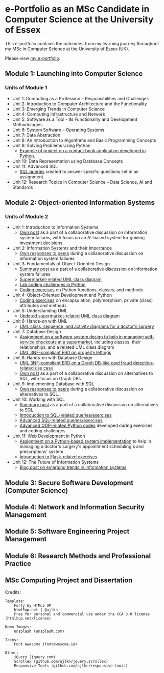 # e-Portfolio as an MSc Candidate in Computer Science at the University of Essex

This e-portfolio contains the outcomes from my learning journey throughout my MSc in Computer Science at the University of Essex (UK).
 
Please view [my e-portfolio](https://marianne-manaog.github.io/e_portfolio/).


## Module 1: Launching into Computer Science
### Units of Module 1
* Unit 1: Computing as a Profession – Responsibilities and Challenges
* Unit 2: Introduction to Computer Architecture and the Functionality
* Unit 3: Emerging Trends in Computer Science
* Unit 4: Computing Infrastructure and Network
* Unit 5: Software as a Tool - Its Functionality and Development Methodologies
* Unit 6: System Software – Operating Systems
* Unit 7: Data Abstraction
* Unit 8: An Introduction to Algorithms and Basic Programming Concepts
* Unit 9: Solving Problems Using Python
	- [Example of project on a contact book application developed in Python](https://github.com/marianne-manaog/ContactBookPythonApplication).
* Unit 10: Data Representation using Database Concepts
* Unit 11: Advanced SQL
	- [SQL queries](https://github.com/marianne-manaog/sql-assignment-essex) created to answer specific questions set in an assignment.
* Unit 12: Research Topics in Computer Science – Data Science, AI and Standards 


## Module 2: Object-oriented Information Systems
### Units of Module 2
* Unit 1: Introduction to Information Systems
	- [Own post](https://github.com/marianne-manaog/oois-python-sql-uml/blob/main/src/unit_1_exercises/Information_system_failure_collaborative_discussion_unit_1.docx) as a part of a collaborative discussion on information system failures, with focus on an AI-based system for guiding investment decisions
* Unit 2: Information Systems and their Importance
	- [Own responses to peers](https://github.com/marianne-manaog/oois-python-sql-uml/blob/main/src/unit_2_exercises/Peer%20responses%20to%20collaborative%20discussion%20on%20Information%20Systems%20Failures.docx) during a collaborative discussion on information system failures
* Unit 3: Fundamentals of Object-Oriented Design
	- [Summary post](https://github.com/marianne-manaog/oois-python-sql-uml/blob/main/src/unit_3_exercises/summary_post/Summary_post_on_information_systems_failures.docx) as a part of a collaborative discussion on information system failures
	- [Supermarket-related UML class diagram](https://github.com/marianne-manaog/oois-python-sql-uml/tree/main/src/unit_3_exercises/uml_class_diagram)
	- [Lab coding challenges in Python](https://github.com/marianne-manaog/oois-python-sql-uml/tree/main/src/unit_3_exercises/lab_challenges)
	- [Coding exercises](https://github.com/marianne-manaog/oois-python-sql-uml/tree/main/src/unit_3_exercises) on Python functions, classes, and methods
* Unit 4: Object-Oriented Development and Python
	- [Coding exercises](https://github.com/marianne-manaog/oois-python-sql-uml/tree/main/src/unit_4_exercises) on encapsulation, polymorphism, private (class) attributes and methods
* Unit 5: Understanding UML
	- [Updated supermarket-related UML class diagram](https://github.com/marianne-manaog/oois-python-sql-uml/tree/main/src/unit_5_exercises)
* Unit 6: Hands-on with UML
	- [UML class, sequence, and activity diagrams for a doctor's surgery](https://github.com/marianne-manaog/oois-python-sql-uml/tree/main/src/unit_6_exercises)
* Unit 7: Database Design
	- [Assignment on a software system design to help in managing self-service checkouts at a supermarket](https://github.com/marianne-manaog/oois_system_design), including classes, their relationships, and a related UML class diagram
	- [UML 3NF-compliant ERD on property lettings](https://github.com/marianne-manaog/oois-python-sql-uml/tree/main/src/unit_7_exercises)
* Unit 8: Hands-on with Database Design
	- [UML 3NF-compliant ERD on a Graph DB-like card fraud detection-related use case](https://github.com/marianne-manaog/oois-python-sql-uml/blob/main/src/unit_8_exercises/unit_8_uml_erd_3nf_graph_db_card_fraud_detection.png)
	- [Own post](https://github.com/marianne-manaog/oois-python-sql-uml/blob/main/src/unit_8_exercises/Alternatives_to_SQL_collaborative_discussion.docx) as a part of a collaborative discussion on alternatives to SQL, with focus on Graph DBs.
* Unit 9: Implementing Database with SQL
	- [Own responses to peers](https://github.com/marianne-manaog/oois-python-sql-uml/blob/main/src/unit_9_exercises/Peer%20responses%20to%20collaborative%20discussion%20on%20Alternatives%20to%20SQL.docx) during a collaborative discussion on alternatives to SQL.
* Unit 10: Working with SQL
	- [Summary post](https://github.com/marianne-manaog/oois-python-sql-uml/blob/main/src/unit_10_exercises/Summary_post_unit_10_alternatives_to_SQL.docx) as a part of a collaborative discussion on alternatives to SQL
	- [Introduction to SQL-related queries/exercises](https://github.com/marianne-manaog/oois-python-sql-uml/tree/main/src/unit_10_exercises/intro_to_sql)
	- [Advanced SQL-related queries/exercises](https://github.com/marianne-manaog/oois-python-sql-uml/tree/main/src/unit_10_exercises/advanced_sql)
	- [Advanced OOP-related Python codes](https://github.com/marianne-manaog/oois-python-sql-uml/tree/main/src/unit_10_exercises/advanced_oop) developed during exercises and coding challenges
* Unit 11: Web Development in Python
	- [Assignment on a Python-based system implementation](https://github.com/marianne-manaog/oois_system_implementation) to help in managing a doctor's surgery's appointment scheduling's and prescriptions' system
	- [Introduction to Flask-related exercises](https://github.com/marianne-manaog/oois-python-sql-uml/tree/main/src/unit_11_exercises)
* Unit 12: The Future of Information Systems
	- [Blog post on emerging trends in information systems](https://github.com/marianne-manaog/oois-python-sql-uml/blob/main/src/unit_12_exercises/Blog_post_on_emerging_trends_in_information_systems_unit_12.docx)

## Module 3: Secure Software Development (Computer Science)


## Module 4: Network and Information Security Management


## Module 5: Software Engineering Project Management


## Module 6: Research Methods and Professional Practice


## MSc Computing Project and Dissertation


Credits:

	Template:
		Forty by HTML5 UP
		html5up.net | @ajlkn
		Free for personal and commercial use under the CCA 3.0 license (html5up.net/license)

	Demo Images:
		Unsplash (unsplash.com)

	Icons:
		Font Awesome (fontawesome.io)

	Other:
		jQuery (jquery.com)
		Scrollex (github.com/ajlkn/jquery.scrollex)
		Responsive Tools (github.com/ajlkn/responsive-tools)
